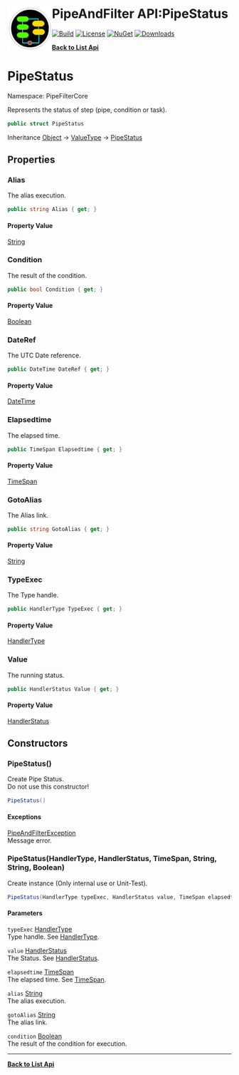 # <img align="left" width="100" height="100" src="../images/icon.png">PipeAndFilter API:PipeStatus 

[![Build](https://github.com/FRACerqueira/PipeAndFilter/workflows/Build/badge.svg)](https://github.com/FRACerqueira/PipeAndFilter/actions/workflows/build.yml)
[![License](https://img.shields.io/badge/License-MIT-brightgreen.svg)](https://github.com/FRACerqueira/PipeAndFilter/blob/master/LICENSE)
[![NuGet](https://img.shields.io/nuget/v/PipeAndFilter)](https://www.nuget.org/packages/PipeAndFilter/)
[![Downloads](https://img.shields.io/nuget/dt/PipeAndFilter)](https://www.nuget.org/packages/PipeAndFilter/)

[**Back to List Api**](./apis.md)

# PipeStatus

Namespace: PipeFilterCore

Represents the status of step (pipe, condition or task).

```csharp
public struct PipeStatus
```

Inheritance [Object](https://docs.microsoft.com/en-us/dotnet/api/system.object) → [ValueType](https://docs.microsoft.com/en-us/dotnet/api/system.valuetype) → [PipeStatus](./pipefiltercore.pipestatus.md)

## Properties

### <a id="properties-alias"/>**Alias**

The alias execution.

```csharp
public string Alias { get; }
```

#### Property Value

[String](https://docs.microsoft.com/en-us/dotnet/api/system.string)<br>

### <a id="properties-condition"/>**Condition**

The result of the condition.

```csharp
public bool Condition { get; }
```

#### Property Value

[Boolean](https://docs.microsoft.com/en-us/dotnet/api/system.boolean)<br>

### <a id="properties-dateref"/>**DateRef**

The UTC Date reference.

```csharp
public DateTime DateRef { get; }
```

#### Property Value

[DateTime](https://docs.microsoft.com/en-us/dotnet/api/system.datetime)<br>

### <a id="properties-elapsedtime"/>**Elapsedtime**

The elapsed time.

```csharp
public TimeSpan Elapsedtime { get; }
```

#### Property Value

[TimeSpan](https://docs.microsoft.com/en-us/dotnet/api/system.timespan)<br>

### <a id="properties-gotoalias"/>**GotoAlias**

The Alias ​​link.

```csharp
public string GotoAlias { get; }
```

#### Property Value

[String](https://docs.microsoft.com/en-us/dotnet/api/system.string)<br>

### <a id="properties-typeexec"/>**TypeExec**

The Type handle.

```csharp
public HandlerType TypeExec { get; }
```

#### Property Value

[HandlerType](./pipefiltercore.handlertype.md)<br>

### <a id="properties-value"/>**Value**

The running status.

```csharp
public HandlerStatus Value { get; }
```

#### Property Value

[HandlerStatus](./pipefiltercore.handlerstatus.md)<br>

## Constructors

### <a id="constructors-.ctor"/>**PipeStatus()**

Create Pipe Status.
 <br>Do not use this constructor!

```csharp
PipeStatus()
```

#### Exceptions

[PipeAndFilterException](./pipefiltercore.pipeandfilterexception.md)<br>
Message error.

### <a id="constructors-.ctor"/>**PipeStatus(HandlerType, HandlerStatus, TimeSpan, String, String, Boolean)**

Create instance (Only internal use or Unit-Test).

```csharp
PipeStatus(HandlerType typeExec, HandlerStatus value, TimeSpan elapsedtime, string alias, string gotoAlias, bool condition)
```

#### Parameters

`typeExec` [HandlerType](./pipefiltercore.handlertype.md)<br>
Type handle. See [HandlerType](./pipefiltercore.handlertype.md).

`value` [HandlerStatus](./pipefiltercore.handlerstatus.md)<br>
The Status. See [HandlerStatus](./pipefiltercore.handlerstatus.md).

`elapsedtime` [TimeSpan](https://docs.microsoft.com/en-us/dotnet/api/system.timespan)<br>
The elapsed time. See [TimeSpan](https://docs.microsoft.com/en-us/dotnet/api/system.timespan).

`alias` [String](https://docs.microsoft.com/en-us/dotnet/api/system.string)<br>
The alias execution.

`gotoAlias` [String](https://docs.microsoft.com/en-us/dotnet/api/system.string)<br>
The alias link.

`condition` [Boolean](https://docs.microsoft.com/en-us/dotnet/api/system.boolean)<br>
The result of the condition for execution.


- - -
[**Back to List Api**](./apis.md)
